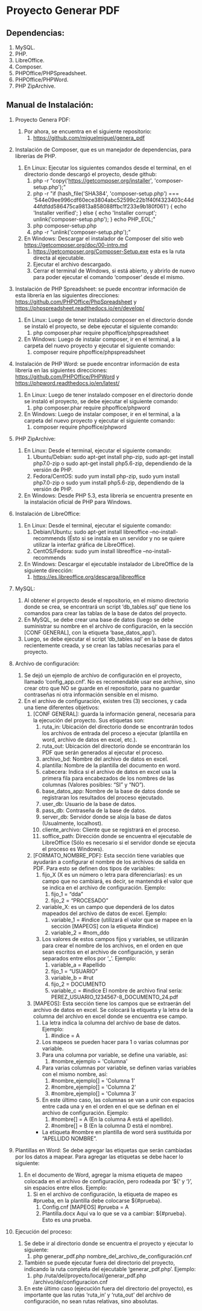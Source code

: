 # Proyecto Generar PDF

## Dependencias:
1. MySQL.
2. PHP.
3. LibreOffice.
4. Composer.
5. PHPOffice/PHPSpreadsheet.
6. PHPOffice/PHPWord.
7. PHP ZipArchive.

## Manual de Instalación:

1. Proyecto Genera PDF:
    1. Por ahora, se encuentra en el siguiente repositorio:
        1. https://github.com/miguelmiguel/genera_pdf 

2. Instalación de Composer, que es un manejador de dependencias, para librerías de PHP.
    1. En Linux: Ejecutar los siguientes comandos desde el terminal, en el directorio donde descargó el proyecto, desde github:
        1. php -r "copy('https://getcomposer.org/installer', 'composer-setup.php');"
        2. php -r "if (hash_file('SHA384', 'composer-setup.php') === '544e09ee996cdf60ece3804abc52599c22b1f40f4323403c44d44fdfdd586475ca9813a858088ffbc1f233e9b180f061') { echo 'Installer verified'; } else { echo 'Installer corrupt'; unlink('composer-setup.php'); } echo PHP_EOL;"
        3. php composer-setup.php
        4. php -r "unlink('composer-setup.php');"
    2. En Windows: Descargar el instalador de Composer del sitio web https://getcomposer.org/doc/00-intro.md 
        1. https://getcomposer.org/Composer-Setup.exe esta es la ruta directa al ejecutable.
        2. Ejecutar el archivo descargado.
        3. Cerrar el terminal de Windows, si está abierto, y abrirlo de nuevo para poder ejecutar el comando ‘composer’ desde el mismo. 

3. Instalación de PHP Spreadsheet: se puede encontrar información de esta librería en las siguientes direcciones: https://github.com/PHPOffice/PhpSpreadsheet y https://phpspreadsheet.readthedocs.io/en/develop/ 
    1. En Linux: Luego de tener instalado composer en el directorio donde se instaló el proyecto, se debe ejecutar el siguiente comando:
        1. php composer.phar require phpoffice/phpspreadsheet
    2. En Windows: Luego de instalar composer, ir en el terminal, a la carpeta del nuevo proyecto y ejecutar el siguiente comando:
        1. composer require phpoffice/phpspreadsheet

4. Instalación de PHP Word: se puede encontrar información de esta librería en las siguientes direcciones: https://github.com/PHPOffice/PHPWord y https://phpword.readthedocs.io/en/latest/
    1. En Linux: Luego de tener instalado composer en el directorio donde se instaló el proyecto, se debe ejecutar el siguiente comando:
        1. php composer.phar require phpoffice/phpword
    2. En Windows: Luego de instalar composer, ir en el terminal, a la carpeta del nuevo proyecto y ejecutar el siguiente comando:
        1. composer require phpoffice/phpword

5. PHP ZipArchive:
    1. En Linux: Desde el terminal, ejecutar el siguiente comando:
        1. Ubuntu/Debian: sudo apt-get install php-zip, sudo apt-get install php7.0-zip o sudo apt-get install php5.6-zip, dependiendo de la versión de PHP. 
        2. Fedora/CentOS: sudo yum install php-zip, sudo yum install php7.0-zip o sudo yum install php5.6-zip, dependiendo de la versión de PHP. 
    2. En Windows: Desde PHP 5.3, esta librería se encuentra presente en la instalación oficial de PHP para Windows.

6. Instalación de LibreOffice:
    1. En Linux: Desde el terminal, ejecutar el siguiente comando: 
        1. Debian/Ubuntu: sudo apt-get install libreoffice –no-install-recommends (Ésto si se instala en un servidor y no se quiere utilizar la interfaz gráfica de LibreOffice).
        2. CentOS/Fedora:  sudo yum install libreoffice –no-install-recommends
    2. En Windows: Descargar el ejecutable instalador de LibreOffice de la siguiente dirección:
        1. https://es.libreoffice.org/descarga/libreoffice 

7. MySQL:
    1. Al obtener el proyecto desde el repositorio, en el mismo directorio donde se crea, se encontrará un script ‘db_tables.sql’ que tiene los comandos para crear las tablas de la base de datos del proyecto.
    2. En MySQL, se debe crear una base de datos (luego se debe suministrar su nombre en el archivo de configuración, en la sección [CONF GENERAL], con la etiqueta ‘base_datos_app’).
    3. Luego, se debe ejecutar el script ‘db_tables.sql’ en la base de datos recientemente creada, y se crean las tablas necesarias para el proyecto.

8. Archivo de configuración:
    1. Se dejó un ejemplo de archivo de configuración en el proyecto, llamado ‘config_app.cnf’. No es recomendable usar ese archivo, sino crear otro que NO se guarde en el repositorio, para no guardar contraseñas ni otra información sensible en el mismo.
    2. En el archivo de configuración, existen tres (3) secciones, y cada una tiene diferentes objetivos:
        1. [CONF GENERAL]: guarda la información general, necesaria para la ejecución del proyecto. Sus etiquetas son:
            1. ruta_in: Ubicación del directorio donde se encontrarán todos los archivos de entrada del proceso a ejecutar (plantilla en word, archivo de datos en excel, etc.).
            2. ruta_out: Ubicación del directorio donde se encontrarán los PDF que serán generados al ejecutar el proceso.
            3. archivo_bd: Nombre del archivo de datos en excel.
            4. plantilla: Nombre de la plantilla del documento en word.
            5. cabecera: Indica si el archivo de datos en excel usa la primera fila para encabezados de los nombres de las columnas (Valores posibles: “SI” y “NO”).
            6. base_datos_app: Nombre de la base de datos donde se registraran los resultados del proceso ejecutado.
            7. user_db: Usuario de la base de datos.
            8. pass_db: Contraseña de la base de datos.
            9. server_db: Servidor donde se aloja la base de datos (Usualmente, localhost).
            10. cliente_archivo: Cliente que se registrará en el proceso.
            11. soffice_path: Dirección donde se encuentra el ejecutable de LibreOffice (Sólo es necesario si el servidor donde se ejecuta el proceso es Windows).
        2. [FORMATO_NOMBRE_PDF]: Esta sección tiene variables que ayudarán a configurar el nombre de los archivos de salida en PDF. Para esto se definen dos tipos de variables:
            1. fijo_X (X es un número o letra para diferenciarlas): es un campo que no cambiará, es decir, se mantendrá el valor que se indica en el archivo de configuración. Ejemplo:
                1. fijo_1 = “dda”
                2. fijo_2 = “PROCESADO”
            2. variable_X: es un campo que dependerá de los datos mapeados del archivo de datos de excel. Ejemplo:
                1. variable_1 = #indice (utilizará el valor que se mapee en la sección [MAPEOS] con la etiqueta #indice)
                2. variable_2 = #nom_ddo
            3. Los valores de estos campos fijos y variables, se utilizarán para crear el nombre de los archivos, en el orden en que sean escritos en el archivo de configuración, y serán separados entre ellos por ‘_’. Ejemplo:
                1. variable_a = #apellido
                2. fijo_1 = “USUARIO”
                3. variable_b = #rut
                4. fijo_2 = DOCUMENTO
                5. variable_c = #indice
                   El nombre de archivo final sería:
                   PEREZ_USUARIO_1234567-8_DOCUMENTO_24.pdf
        3. [MAPEOS]: Esta sección tiene los campos que se extraerán del archivo de datos en excel. Se colocará la etiqueta y la letra de la columna del archivo en excel donde se encuentra ese campo. 
            1. La letra indica la columna del archivo de base de datos. Ejemplo:
                1. #indice = A
            2. Los mapeos se pueden hacer para 1 o varias columnas por variable.
            3. Para una columna por variable, se define una variable, así: 
                1. #nombre_ejemplo = 'Columna'
            4. Para varias columnas por variable, se definen varias variables con el mismo nombre, así:
                1. #nombre_ejemplo[] = 'Columna 1'
                2. #nombre_ejemplo[] = 'Columna 2'
                3. #nombre_ejemplo[] = 'Columna 3'
            5. En este último caso, las columnas se van a unir con espacios entre cada una y en el orden en el que se definan en el archivo de configuración. Ejemplo:
                1. #nombre[] = A (En la columna A está el apellido).
                2. #nombre[] = B (En la columna D está el nombre).
            * La etiqueta #nombre en plantilla de word será sustituída por “APELLIDO NOMBRE”.

9. Plantillas en Word: Se debe agregar las etiquetas que serán cambiadas por los datos a mapear. Para agregar las etiquetas se debe hacer lo siguiente:
    1. En el documento de Word, agregar la misma etiqueta de mapeo colocada en el archivo de configuración, pero rodeada por ‘${‘ y ‘}’, sin espacios entre ellos. Ejemplo:
        1. Si en el archivo de configuración, la etiqueta de mapeo es #prueba, en la plantilla debe colocarse ${#prueba}.
            1. Config.cnf 
               [MAPEOS]
               #prueba = A
            2. Plantilla.docx
               Aquí va lo que se va a cambiar: ${#prueba}. Esto es una prueba.
                
10. Ejecución del proceso: 
    1. Se debe ir al directorio donde se encuentra el proyecto y ejecutar lo siguiente:
        1. php  generar_pdf.php  nombre_del_archivo_de_configuración.cnf 
    2. También se puede ejecutar fuera del directorio del proyecto, indicando la ruta completa del ejecutable ‘generar_pdf.php’. Ejemplo:
        1. php /ruta/del/proyecto/local/generar_pdf.php /archivo/de/configuracion.cnf
    3. En este último caso (ejecución fuera del directorio del proyecto), es importante que las rutas ‘ruta_in’ y ‘ruta_out’ del archivo de configuración, no sean rutas relativas, sino absolutas.
